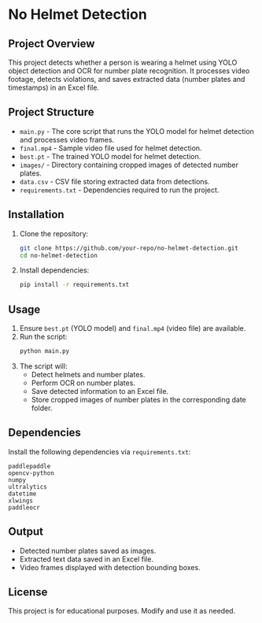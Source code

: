 # No Helmet Detection

## Project Overview
This project detects whether a person is wearing a helmet using YOLO object detection and OCR for number plate recognition. It processes video footage, detects violations, and saves extracted data (number plates and timestamps) in an Excel file.

## Project Structure
- `main.py` - The core script that runs the YOLO model for helmet detection and processes video frames.
- `final.mp4` - Sample video file used for helmet detection.
- `best.pt` - The trained YOLO model for helmet detection.
- `images/` - Directory containing cropped images of detected number plates.
- `data.csv` - CSV file storing extracted data from detections.
- `requirements.txt` - Dependencies required to run the project.

## Installation
1. Clone the repository:
   ```sh
   git clone https://github.com/your-repo/no-helmet-detection.git
   cd no-helmet-detection
   ```
2. Install dependencies:
   ```sh
   pip install -r requirements.txt
   ```

## Usage
1. Ensure `best.pt` (YOLO model) and `final.mp4` (video file) are available.
2. Run the script:
   ```sh
   python main.py
   ```
3. The script will:
   - Detect helmets and number plates.
   - Perform OCR on number plates.
   - Save detected information to an Excel file.
   - Store cropped images of number plates in the corresponding date folder.

## Dependencies
Install the following dependencies via `requirements.txt`:
```
paddlepaddle
opencv-python
numpy
ultralytics
datetime
xlwings
paddleocr
```

## Output
- Detected number plates saved as images.
- Extracted text data saved in an Excel file.
- Video frames displayed with detection bounding boxes.

## License
This project is for educational purposes. Modify and use it as needed.


